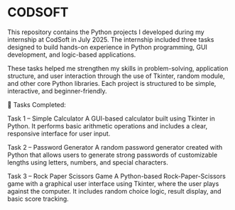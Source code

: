 # CODSOFT
This repository contains the Python projects I developed during my internship at CodSoft in July 2025. The internship included three tasks designed to build hands-on experience in Python programming, GUI development, and logic-based applications.

These tasks helped me strengthen my skills in problem-solving, application structure, and user interaction through the use of Tkinter, random module, and other core Python libraries. Each project is structured to be simple, interactive, and beginner-friendly.

🔧 Tasks Completed:

Task 1 – Simple Calculator
A GUI-based calculator built using Tkinter in Python. It performs basic arithmetic operations and includes a clear, responsive interface for user input.

Task 2 – Password Generator
A random password generator created with Python that allows users to generate strong passwords of customizable lengths using letters, numbers, and special characters.

Task 3 – Rock Paper Scissors Game
A Python-based Rock-Paper-Scissors game with a graphical user interface using Tkinter, where the user plays against the computer. It includes random choice logic, result display, and basic score tracking.


